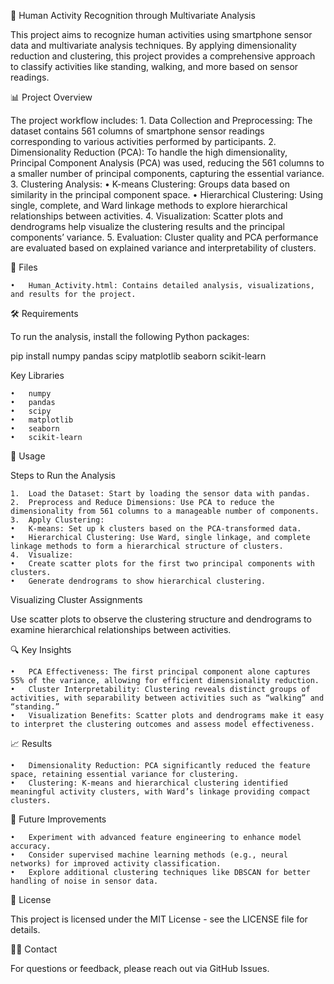 📱 Human Activity Recognition through Multivariate Analysis

This project aims to recognize human activities using smartphone sensor data and multivariate analysis techniques. By applying dimensionality reduction and clustering, this project provides a comprehensive approach to classify activities like standing, walking, and more based on sensor readings.

📊 Project Overview

The project workflow includes:
	1.	Data Collection and Preprocessing: The dataset contains 561 columns of smartphone sensor readings corresponding to various activities performed by participants.
	2.	Dimensionality Reduction (PCA): To handle the high dimensionality, Principal Component Analysis (PCA) was used, reducing the 561 columns to a smaller number of principal components, capturing the essential variance.
	3.	Clustering Analysis:
	•	K-means Clustering: Groups data based on similarity in the principal component space.
	•	Hierarchical Clustering: Using single, complete, and Ward linkage methods to explore hierarchical relationships between activities.
	4.	Visualization: Scatter plots and dendrograms help visualize the clustering results and the principal components’ variance.
	5.	Evaluation: Cluster quality and PCA performance are evaluated based on explained variance and interpretability of clusters.

📂 Files

	•	Human_Activity.html: Contains detailed analysis, visualizations, and results for the project.

🛠️ Requirements

To run the analysis, install the following Python packages:

pip install numpy pandas scipy matplotlib seaborn scikit-learn

Key Libraries

	•	numpy
	•	pandas
	•	scipy
	•	matplotlib
	•	seaborn
	•	scikit-learn

🚀 Usage

Steps to Run the Analysis

	1.	Load the Dataset: Start by loading the sensor data with pandas.
	2.	Preprocess and Reduce Dimensions: Use PCA to reduce the dimensionality from 561 columns to a manageable number of components.
	3.	Apply Clustering:
	•	K-means: Set up k clusters based on the PCA-transformed data.
	•	Hierarchical Clustering: Use Ward, single linkage, and complete linkage methods to form a hierarchical structure of clusters.
	4.	Visualize:
	•	Create scatter plots for the first two principal components with clusters.
	•	Generate dendrograms to show hierarchical clustering.

Visualizing Cluster Assignments

Use scatter plots to observe the clustering structure and dendrograms to examine hierarchical relationships between activities.

🔍 Key Insights

	•	PCA Effectiveness: The first principal component alone captures 55% of the variance, allowing for efficient dimensionality reduction.
	•	Cluster Interpretability: Clustering reveals distinct groups of activities, with separability between activities such as “walking” and “standing.”
	•	Visualization Benefits: Scatter plots and dendrograms make it easy to interpret the clustering outcomes and assess model effectiveness.

📈 Results

	•	Dimensionality Reduction: PCA significantly reduced the feature space, retaining essential variance for clustering.
	•	Clustering: K-means and hierarchical clustering identified meaningful activity clusters, with Ward’s linkage providing compact clusters.

🔧 Future Improvements

	•	Experiment with advanced feature engineering to enhance model accuracy.
	•	Consider supervised machine learning methods (e.g., neural networks) for improved activity classification.
	•	Explore additional clustering techniques like DBSCAN for better handling of noise in sensor data.

📜 License

This project is licensed under the MIT License - see the LICENSE file for details.

🙋‍♂️ Contact

For questions or feedback, please reach out via GitHub Issues.
